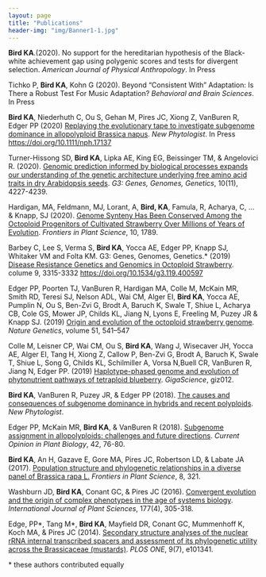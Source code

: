 ```yaml
---
layout: page
title: "Publications"
header-img: "img/Banner1-1.jpg"
---
```

**Bird KA**.(2020). No support for the hereditarian hypothesis of the Black-white achievement gap using polygenic scores and tests for divergent selection. *American Journal of Physical Anthropology*. In Press

Tichko P, **Bird KA**, Kohn G (2020). Beyond “Consistent With” Adaptation: Is There a Robust Test For Music Adaptation? *Behavioral and Brain Sciences*. In Press

**Bird KA**, Niederhuth C, Ou S, Gehan M, Pires JC, Xiong Z, VanBuren R, Edger PP (2020) [Replaying the evolutionary tape to investigate subgenome dominance in allopolyploid Brassica napus](https://nph.onlinelibrary.wiley.com/doi/10.1111/nph.17137). *New Phytologist*. In Press https://doi.org/10.1111/nph.17137  

Turner-Hissong SD, **Bird KA**, Lipka AE, King EG, Beissinger TM, & Angelovici R. (2020). [Genomic prediction informed by biological processes expands our understanding of the genetic architecture underlying free amino acid traits in dry Arabidopsis seeds](https://www.g3journal.org/content/10/11/4227.abstract). *G3: Genes, Genomes, Genetics*, 10(11), 4227-4239.

Hardigan, MA, Feldmann, MJ, Lorant, A, **Bird, KA**, Famula, R, Acharya, C, ... & Knapp, SJ (2020). [Genome Synteny Has Been Conserved Among the Octoploid Progenitors of Cultivated Strawberry Over Millions of Years of Evolution](https://www.frontiersin.org/articles/10.3389/fpls.2019.01789/full?&utm_source=Email_to_authors_&utm_medium=Email&utm_content=T1_11.5e1_author&utm_campaign...). *Frontiers in Plant Science*, 10, 1789.

Barbey C, Lee S, Verma S, **Bird KA**, Yocca AE, Edger PP, Knapp SJ, Whitaker VM and Folta KM.
G3: Genes, Genomes, Genetics.* (2019) [Disease Resistance Genetics and Genomics in Octoploid Strawberry](https://www.g3journal.org/content/early/2019/08/16/g3.119.400597). colume 9, 3315-3332 https://doi.org/10.1534/g3.119.400597

Edger PP, Poorten TJ, VanBuren R, Hardigan MA, Colle M,  McKain MR, Smith RD,  Teresi SJ, Nelson ADL, Wai CM, Alger EI, **Bird KA**, Yocca AE, Pumplin N, Ou S, Ben-Zvi G, Brodt A, Baruch K, Swale T, Shiue L, Acharya CB,  Cole GS, Mower JP, Childs KL, Jiang N, Lyons E, Freeling M, Puzey JR & Knapp SJ.  (2019) [Origin and evolution of the octoploid strawberry genome](https://www.nature.com/articles/s41588-019-0356-4). *Nature Genetics*, volume 51, 541–547 


Colle M, Leisner CP, Wai CM, Ou S, **Bird KA**, Wang J, Wisecaver JH, Yocca AE, Alger EI, Tang H, Xiong Z, Callow P, Ben-Zvi G, Brodt A, Baruch K, Swale T, Shiue L,  Song G,  Childs KL, Schilmiller A, Vorsa N,Buell CR, VanBuren R, Jiang N, Edger PP. (2019) [Haplotype-phased genome and evolution of phytonutrient pathways of tetraploid blueberry](https://academic.oup.com/gigascience/advance-article/doi/10.1093/gigascience/giz012/5304886). *GigaScience*, giz012.

**Bird KA**, VanBuren R, Puzey JR, & Edger PP (2018). [The causes and consequences of subgenome dominance in hybrids and recent polyploids](https://nph.onlinelibrary.wiley.com/doi/abs/10.1111/nph.15256). *New Phytologist*.

Edger PP, McKain MR, **Bird KA**, & VanBuren R (2018). [Subgenome assignment in allopolyploids: challenges and future directions](https://www.sciencedirect.com/science/article/pii/S1369526617301310). *Current Opinion in Plant Biology*, 42, 76-80.

**Bird KA**, An H, Gazave E, Gore MA, Pires JC, Robertson LD, & Labate JA (2017). [Population structure and phylogenetic relationships in a diverse panel of Brassica rapa L.](https://www.frontiersin.org/articles/10.3389/fpls.2017.00321/full) *Frontiers in Plant Science*, 8, 321.

Washburn JD, **Bird KA**, Conant GC, & Pires JC (2016). [Convergent evolution and the origin of complex phenotypes in the age of systems biology](https://www.journals.uchicago.edu/doi/abs/10.1086/686009). *International Journal of Plant Sciences*, 177(4), 305-318.

Edge, PP\*, Tang M\*, **Bird KA**, Mayfield DR, Conant GC, Mummenhoff K, Koch MA, & Pires JC (2014). [Secondary structure analyses of the nuclear rRNA internal transcribed spacers and assessment of its phylogenetic utility across the Brassicaceae (mustards)](http://journals.plos.org/plosone/article?id=10.1371/journal.pone.0101341). *PLOS ONE*, 9(7), e101341.


\* these authors contributed equally
